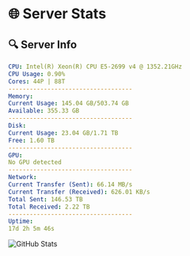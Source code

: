 # 🌐 Server Stats
## 🔍 Server Info
```yaml
CPU: Intel(R) Xeon(R) CPU E5-2699 v4 @ 1352.21GHz
CPU Usage: 0.90%
Cores: 44P | 88T
-----------------------------------
Memory:
Current Usage: 145.04 GB/503.74 GB
Available: 355.33 GB
-----------------------------------
Disk:
Current Usage: 23.04 GB/1.71 TB
Free: 1.60 TB
-----------------------------------
GPU:
No GPU detected
-----------------------------------
Network:
Current Transfer (Sent): 66.14 MB/s
Current Transfer (Received): 626.01 KB/s
Total Sent: 146.53 TB
Total Received: 2.22 TB
-----------------------------------
Uptime:
17d 2h 5m 46s
```
![GitHub Stats](https://img.shields.io/badge/Updated-2025-02-25_00:49:04-blue)